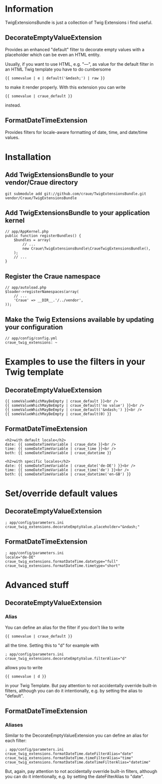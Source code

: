 # Information

TwigExtensionsBundle is just a collection of Twig Extensions i find useful.

## DecorateEmptyValueExtension

Provides an enhanced "default" filter to decorate empty values with a placeholder which can be even an HTML entity.

Usually, if you want to use HTML, e.g. "&mdash;", as value for the default filter in an HTML Twig template you have to
do cumbersome

	{{ somevalue | e | default('&mdash;') | raw }}

to make it render properly. With this extension you can write

	{{ somevalue | craue_default }}

instead.

## FormatDateTimeExtension

Provides filters for locale-aware formatting of date, time, and date/time values.

# Installation

## Add TwigExtensionsBundle to your vendor/Craue directory

	git submodule add git://github.com/craue/TwigExtensionsBundle.git vendor/Craue/TwigExtensionsBundle

## Add TwigExtensionsBundle to your application kernel

	// app/AppKernel.php
	public function registerBundles() {
		$bundles = array(
			// ...
			new Craue\TwigExtensionsBundle\CraueTwigExtensionsBundle(),
		);
		// ...
	}

## Register the Craue namespace

	// app/autoload.php
	$loader->registerNamespaces(array(
		// ...
		'Craue' => __DIR__.'/../vendor',
	));

## Make the Twig Extensions available by updating your configuration

	// app/config/config.yml
	craue_twig_extensions: ~

# Examples to use the filters in your Twig template

## DecorateEmptyValueExtension

	{{ someValueWhichMayBeEmpty | craue_default }}<br />
	{{ someValueWhichMayBeEmpty | craue_default('no value') }}<br />
	{{ someValueWhichMayBeEmpty | craue_default('&ndash;') }}<br />
	{{ someValueWhichMayBeEmpty | craue_default(0) }}

## FormatDateTimeExtension

	<h2>with default locale</h2>
	date: {{ someDateTimeVariable | craue_date }}<br />
	time: {{ someDateTimeVariable | craue_time }}<br />
	both: {{ someDateTimeVariable | craue_datetime }}

	<h2>with specific locales</h2>
	date: {{ someDateTimeVariable | craue_date('de-DE') }}<br />
	time: {{ someDateTimeVariable | craue_time('de') }}<br />
	both: {{ someDateTimeVariable | craue_datetime('en-GB') }}

# Set/override default values

## DecorateEmptyValueExtension

	; app/config/parameters.ini
	craue_twig_extensions.decorateEmptyValue.placeholder="&ndash;"

## FormatDateTimeExtension

	; app/config/parameters.ini
	locale="de-DE"
	craue_twig_extensions.formatDateTime.datetype="full"
	craue_twig_extensions.formatDateTime.timetype="short"

# Advanced stuff

## DecorateEmptyValueExtension

### Alias

You can define an alias for the filter if you don't like to write

	{{ somevalue | craue_default }}

all the time. Setting this to "d" for example with

	; app/config/parameters.ini
	craue_twig_extensions.decorateEmptyValue.filterAlias="d"

allows you to write

	{{ somevalue | d }}

in your Twig Template. But pay attention to not accidentally override built-in filters, although you can do it
intentionally, e.g. by setting the alias to "default".

## FormatDateTimeExtension

### Aliases

Similar to the DecorateEmptyValueExtension you can define an alias for each filter:

	; app/config/parameters.ini
	craue_twig_extensions.formatDateTime.dateFilterAlias="date"
	craue_twig_extensions.formatDateTime.timeFilterAlias="time"
	craue_twig_extensions.formatDateTime.dateTimeFilterAlias="datetime"

But, again, pay attention to not accidentally override built-in filters, although you can do it
intentionally, e.g. by setting the dateFilterAlias to "date".
